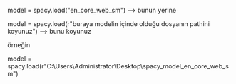 
model = spacy.load("en_core_web_sm") --> bunun yerine

model = spacy.load(r"buraya modelin içinde olduğu dosyanın pathini koyunuz") --> bunu koyunuz

örneğin 

model = spacy.load(r"C:\Users\Administrator\Desktop\spacy_model_en_core_web_sm") 
